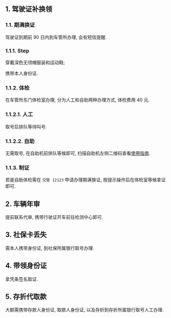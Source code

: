 ## 1. 驾驶证补换领

### 1.1. 期满换证

驾驶证到期前 90 日内到车管所办理, 会有短信提醒.

### 1.1.1. Step

穿戴深色无领帽服装和运动鞋;

携带本人身份证.

### 1.1.2. 体检

在车管所东门体检室办理, 分为人工和自助两种办理方式, 体检费用 40 元.

### 1.1.2.1. 人工

取号后排队等待叫号.

### 1.1.2.2. 自助

无需取号, 在自助机前排队等候即可, 扫描自助机左侧二维码查看[使用指南](https://www.botechrobot.com/ZZTJJ-MOBILE/help).

### 1.1.3. 制证

若是自助体检需在 `交管 12123` 申请办理期满换证, 按提示操作后在体检室等候拿证即可.

## 2. 车辆年审

提前联系代审, 携带行驶证开车前往检测中心即可.

## 3. 社保卡丢失

需本人携带身份证, 到社保所属银行取号办理.

## 4. 带领身份证

拿凭条签名取证.

## 5. 存折代取款

大额需携带存款人身份证, 取款人身份证, 以及存折到存折所属银行取号人工办理.


